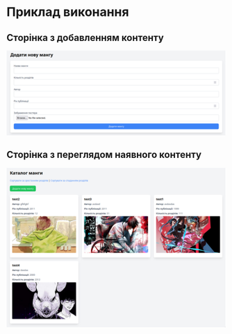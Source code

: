 # Приклад виконання

## Сторінка з добавленням контенту
![Page1](./docx/page1.png)

## Сторінка з переглядом наявного контенту
![Page2](./docx/page2.png)
